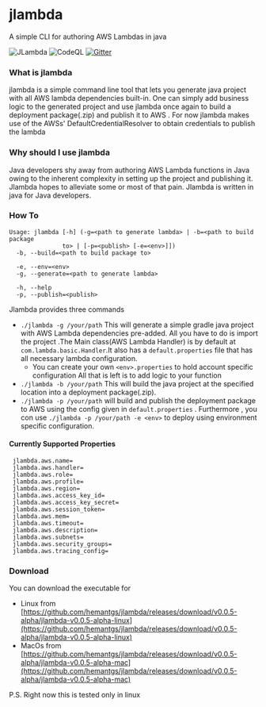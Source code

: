 # jlambda
A simple CLI for authoring AWS Lambdas in java


![JLambda](https://github.com/hemantgs/jlambda/workflows/Java%20CI%20with%20Gradle/badge.svg)
![CodeQL](https://github.com/hemantgs/jlambda/workflows/CodeQL/badge.svg)
[![Gitter](https://badges.gitter.im/jlambda-cli/community.svg)](https://gitter.im/jlambda-cli/community?utm_source=badge&utm_medium=badge&utm_campaign=pr-badge)

### What is jlambda
jlambda is a simple command line tool that lets you generate java project with all AWS lambda 
dependencies built-in. One can simply add business logic to the generated project and use jlambda
once again to build a deployment package(.zip) and publish it to AWS .
For now jlambda makes use of the AWSs' DefaultCredentialResolver to obtain credentials to publish the lambda

### Why should I use jlambda
Java developers shy away from authoring AWS Lambda functions in Java owing to the inherent complexity in setting
up the project and publishing it. Jlambda hopes to alleviate some or most of that pain.
Jlambda is written in java for Java developers.

### How To
```
Usage: jlambda [-h] (-g=<path to generate lambda> | -b=<path to build package 
               to> | [-p=<publish> [-e=<env>]])
  -b, --build=<path to build package to>

  -e, --env=<env>
  -g, --generate=<path to generate lambda>

  -h, --help
  -p, --publish=<publish>

```
Jlambda provides three commands
* `./jlambda -g /your/path` This will generate a simple gradle java project with AWS Lambda dependencies pre-added. All you have to do is import the project .The Main class(AWS Lambda Handler) is by default at `com.lambda.basic.Handler`.It also has a ``default.properties`` file that has all necessary lambda configuration.
    * You can create your own `<env>.properties` to hold account specific configuration
All that is left is to add logic to your function
* `./jlambda -b /your/path` This will build the java project at the specified location into a deployment package(.zip).
* `./jlambda -p /your/path` will build and publish the deployment package to AWS using the config given in `default.properties` . Furthermore , you con use `./jlambda -p /your/path -e <env>` to deploy using environment specific configuration.

#### Currently Supported Properties
```
 jlambda.aws.name=
 jlambda.aws.handler=
 jlambda.aws.role=
 jlambda.aws.profile=
 jlambda.aws.region=
 jlambda.aws.access_key_id=
 jlambda.aws.access_key_secret=
 jlambda.aws.session_token=
 jlambda.aws.mem=
 jlambda.aws.timeout=
 jlambda.aws.description=
 jlambda.aws.subnets=
 jlambda.aws.security_groups=
 jlambda.aws.tracing_config=
 ```

### Download
You can download the executable for
- Linux from [https://github.com/hemantgs/jlambda/releases/download/v0.0.5-alpha/jlambda-v0.0.5-alpha-linux](https://github.com/hemantgs/jlambda/releases/download/v0.0.5-alpha/jlambda-v0.0.5-alpha-linux)
- MacOs from [https://github.com/hemantgs/jlambda/releases/download/v0.0.5-alpha/jlambda-v0.0.5-alpha-mac](https://github.com/hemantgs/jlambda/releases/download/v0.0.5-alpha/jlambda-v0.0.5-alpha-mac)

P.S. Right now this is tested only in linux
